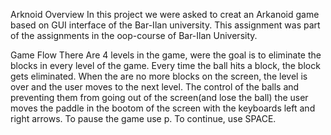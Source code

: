 Arknoid
Overview
In this project we were asked to creat an Arkanoid game based on GUI interface of the Bar-Ilan university.
This assignment was part of the assignments in the oop-course of Bar-Ilan University.

Game Flow
There Are 4 levels in the game, were the goal is to eliminate the blocks in every level of the game.
Every time the ball hits a block, the block gets eliminated. When the are no more blocks on the screen, the level is over and the user moves to the next level.
The control of the balls and preventing them from going out of the screen(and lose the ball) the user moves the paddle in the bootom of the screen with the keyboards left and right arrows.
To pause the game use p. To continue, use SPACE.
